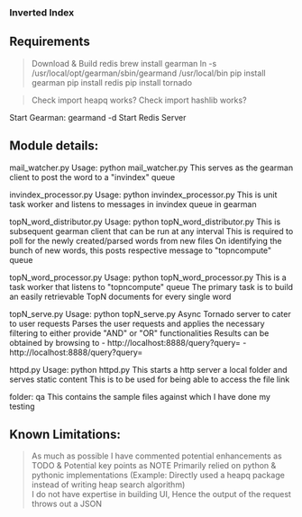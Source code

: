 ### Inverted Index 

## Requirements

> Download & Build redis 
> brew install gearman
> ln -s /usr/local/opt/gearman/sbin/gearmand /usr/local/bin
> pip install gearman
> pip install redis
> pip install tornado

> Check import heapq works?
> Check import hashlib works?

Start Gearman: gearmand -d
Start Redis Server

## Module details:

mail_watcher.py
  Usage: python mail_watcher.py <full path in local file system to be monitored>
  This serves as the gearman client to post the word to a "invindex" queue

invindex_processor.py
  Usage: python invindex_processor.py 
  This is unit task worker and listens to messages in invindex queue in gearman

topN_word_distributor.py
  Usage: python topN_word_distributor.py
  This is subsequent gearman client that can be run at any interval
  This is required to poll for the newly created/parsed words from new files
  On identifying the bunch of new words, this posts respective message to "topncompute" queue

topN_word_processor.py
  Usage: python topN_word_processor.py
  This is a task worker that listens to "topncompute" queue
  The primary task is to build an easily retrievable TopN documents for every single word

topN_serve.py
  Usage: python topN_serve.py
  Async Tornado server to cater to user requests
  Parses the user requests and applies the necessary filtering to either provide "AND" or "OR" functionalities
  Results can be obtained by browsing to 
    - http://localhost:8888/query?query=<AND word1 word2>
    - http://localhost:8888/query?query=<OR word1 word2>

httpd.py
  Usage: python httpd.py
  This starts a http server a local folder and serves static content
  This is to be used for being able to access the file link   

folder: qa
This contains the sample files against which I have done my testing

## Known Limitations:
> As much as possible I have commented potential enhancements as TODO & Potential key points as NOTE
> Primarily relied on python & pythonic implementations (Example: Directly used a heapq package instead of writing heap search algorithm)    
> I do not have expertise in building UI, Hence the output of the request throws out a JSON